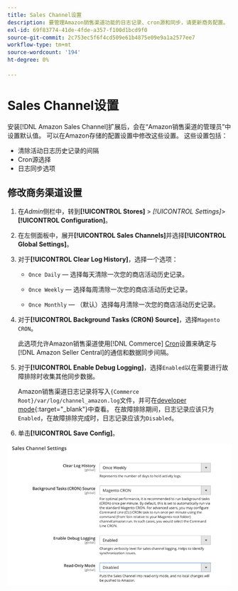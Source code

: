 ```yaml
---
title: Sales Channel设置
description: 要管理Amazon销售渠道功能的日志记录、cron源和同步，请更新商务配置。
exl-id: 69f83774-41de-4fde-a357-f100d1bcd9f0
source-git-commit: 2c753ec5f6f4cd509e61b4875e09e9a1a2577ee7
workflow-type: tm+mt
source-wordcount: '194'
ht-degree: 0%

---
```


# Sales Channel设置

安装[!DNL Amazon Sales Channel]扩展后，会在“Amazon销售渠道的管理员”中设置默认值。 可以在Amazon存储的配置设置中修改这些设置。 这些设置包括：

- 清除活动日志历史记录的间隔
- Cron源选择
- 日志同步选项

## 修改商务渠道设置

1. 在&#x200B;_Admin_&#x200B;侧栏中，转到&#x200B;**[!UICONTROL Stores]** > _[!UICONTROL Settings]_>**[!UICONTROL Configuration]**。

1. 在左侧面板中，展开&#x200B;**[!UICONTROL Sales Channels]**&#x200B;并选择&#x200B;**[!UICONTROL Global Settings]**。

1. 对于&#x200B;**[!UICONTROL Clear Log History]**，选择一个选项：

   - `Once Daily`  — 选择每天清除一次您的商店活动历史记录。

   - `Once Weekly`  — 选择每周清除一次您的商店活动历史记录。

   - `Once Monthly`  — （默认）选择每月清除一次您的商店活动历史记录。

1. 对于&#x200B;**[!UICONTROL Background Tasks (CRON) Source]**，选择`Magento CRON`。

   此选项允许Amazon销售渠道使用[!DNL Commerce] [Cron](https://docs.magento.com/user-guide/system/cron.html)设置来确定与[!DNL Amazon Seller Central]的通信和数据同步间隔。

1. 对于&#x200B;**[!UICONTROL Enable Debug Logging]**，选择`Enabled`以在需要进行故障排除时收集其他同步数据。

   Amazon销售渠道日志记录将写入`{Commerce Root}/var/log/channel_amazon.log`文件，并可在[developer mode](https://docs.magento.com/user-guide/magento/installation-modes.html){:target=&quot;_blank&quot;}中查看。 在故障排除期间，日志记录应该只为`Enabled`，在故障排除完成时，日志记录应该为`Disabled`。

1. 单击&#x200B;**[!UICONTROL Save Config]**。

![Sales Channel配置设置](assets/config-sales-channel-global-settings.png)
